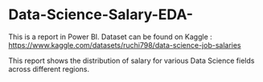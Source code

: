 # Data-Science-Salary-EDA-
This is a report in Power BI. Dataset can be found on Kaggle : https://www.kaggle.com/datasets/ruchi798/data-science-job-salaries

This report shows the distribution of salary for various Data Science fields across different regions.
